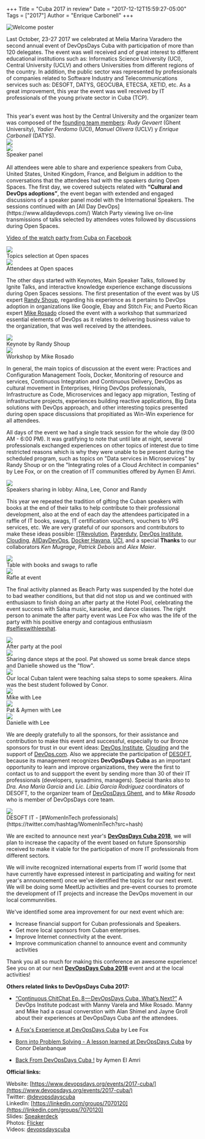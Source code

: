 +++
Title = "Cuba 2017 in review"
Date = "2017-12-12T15:59:27-05:00"
Tags = ["2017"]
Author = "Enrique Carbonell"
+++

![Welcome poster](/blog/2017-cuba/welcome.png)

Last October, 23-27 2017 we celebrated at Melia Marina Varadero the second 
annual event of DevOpsDays Cuba with participation of more than 120 delegates. 
The event was well received and of great interest to different educational institutions such as: Informatics 
Science University (UCI), Central University (UCLV) and others Universities 
from different regions of the country. In addition, the public sector was 
represented by professionals of companies related to Software Industry 
and Telecommunications services such as: DESOFT, DATYS, GEOCUBA, ETECSA, XETID, etc. 
As a great improvement, this year the event was well received by IT professionals 
of the young private sector in Cuba (TCP).

<div class = "row">
  <div class = "col-md-8">
  <br>  
  This year's event was host by the Central University and the 
  organizer team was composed of the <a href="/events/2017-cuba/contact">founding team members</a>: <i>Rudy Gevaert</i> (Ghent University), 
  <i>Yadier Perdomo</i> (UCI), <i>Manuel Olivera</i> (UCLV) y <i>Enrique Carbonell</i> (DATYS).
  </div>

  <div class = "col-md-4">
    <img src="/blog/2017-cuba/floorsticker.jpg" style="max-width: 100%" />
  </div>

</div>

<div class = "row">

  <div class = "col-md-4">
    <img src="/blog/2017-cuba/speaker-panel.jpg" style="max-width: 100%" />
    <br>
    Speaker panel
  </div>

  <div class = "col-md-8">
  <br>  
  All attendees were able to share and experience speakers from Cuba, United States, United Kingdom, France, and Belgium in addition to the conversations that the attendees had with the speakers during Open Spaces. The first day, we covered subjects related with <b>“Cultural and DevOps adoptions”</b>, the event began with extended and engaged discussions of a speaker panel model with the International Speakers. The sessions continued with an [All Day DevOps](https://www.alldaydevops.com/) Watch Party viewing live on-line transmissions of talks selected by attendees votes followed by discussions during Open Spaces.
  </div>
</div>

[Video of the watch party from Cuba on Facebook](https://www.facebook.com/AllDayDevOps/videos/437913373272909/)
  
<div class = "row">

  <div class = "col-md-6">
    <img src="/blog/2017-cuba/openspaces-1.jpg" style="max-width: 100%" />
    <br>
      Topics selection at Open spaces
  </div>

  <div class = "col-md-6">
    <img src="/blog/2017-cuba/openspaces-2.jpg" style="max-width: 100%" />
    <br>
      Attendees at Open spaces
  </div>

</div>

The other days started with Keynotes, Main Speaker Talks, 
followed by Ignite Talks, and interactive knowledge experience exchange discussions during Open Spaces sessions. The first presentation of the event was by US expert [Randy 
Shoup](https://www.devopsdays.org/events/2017-cuba/speakers/randy-shoup/), 
regarding his experience as it pertains to DevOps adoption in organizations like 
Google, Ebay and  Stitch Fix; and Puerto Rican expert 
[Mike Rosado](https://www.devopsdays.org/events/2017-cuba/program/mike-rosado/) 
closed the event with a workshop that summarized essential elements of DevOps as it relates to delivering business value to the organization, that was well received by the attendees.

<div class = "row">

  <div class = "col-md-6">
    <img src="/blog/2017-cuba/randyshoup-main-talk.jpg" style="max-width: 100%" />
    <br>
      Keynote by Randy Shoup
  </div>

  <div class = "col-md-6">
    <img src="/blog/2017-cuba/mike-workshop.jpg" style="max-width: 100%" />
    <br>
      Workshop by Mike Rosado
  </div>

</div>

In general, the main topics of discussion at the event were: Practices 
and Configuration Management Tools, Docker, Monitoring of resource and 
services, Continuous Integration and Continuous Delivery, DevOps as cultural 
movement in Enterprises, Hiring DevOps professionals, Infrastructure as Code, 
Microservices and legacy app migration, Testing of infrastructure projects, 
experiences building reactive applications, Big Data solutions with DevOps approach, 
and other interesting topics presented during open space discussions that 
propitiated as Win-Win experience for all attendees.

All days of the event we had a single track session for the whole day (9:00 AM - 6:00 PM). It was gratifying to note 
that until late at night, several professionals exchanged experiences on 
other topics of interest due to time restricted reasons which is why they were unable to be present during the scheduled program, such as topics on "Data services in Microservices" by Randy Shoup or on the "Integrating roles of a Cloud Architect in companies" by Lee Fox, or on the creation of IT communities offered by Aymen El Amri.

<img src="/blog/2017-cuba/speakers-lobby.jpg" style="max-width: 100%" />
<br>
Speakers sharing in lobby: Alina, Lee, Conor and Randy

This year we repeated the tradition of gifting the Cuban speakers with books at the end 
of their talks to help contribute to their professional development, also at 
the end of each day the attendees participated in a raffle of IT books, 
swags, IT certification vouchers, vouchers to VPS services, etc. We are 
very grateful of our sponsors and contributors to make these ideas possible: [ITRevolution](https://itrevolution.com/), 
[Pagerduty](https://www.pagerduty.com/), [DevOps Institute](http://devopsinstitute.com/), 
[Clouding](https://clouding.io/), [AllDayDevOps](https://www.alldaydevops.com/), 
[Docker Havana](https://www.meetup.com/Docker-Havana/), [UCI](https://www.uci.cu/), 
and a special <strong>Thanks</strong> to our collaborators <i>Ken Mugrage</i>, <i>Patrick Debois</i> and <i>Alex Maier</i>.

<div class = "row">

  <div class = "col-md-6">
    <img src="/blog/2017-cuba/rifa1.jpg" style="max-width: 100%" />
    <br>
    Table with books and swags to rafle
  </div>

  <div class = "col-md-6">
    <img src="/blog/2017-cuba/rifa2.jpg" style="max-width: 100%" />
    <br>
    Rafle at event
  </div>

</div>

The final activity planned as Beach Party was suspended by the hotel due 
to bad weather conditions, but that did not stop us and we continued 
with enthusiasm to finish doing an after party at the Hotel Pool, celebrating 
the event success with Salsa music, karaoke, and dance classes. The right person 
to animate the after party event was Lee Fox who was the life of the party with his positive energy and contagious 
enthusiasm [#selfieswithleeshat](https://twitter.com/hashtag/selfieswithleeshat?src=hash).

<div class = "row">

  <div class = "col-md-4">
    <img src="/blog/2017-cuba/fiesta1.jpg" style="max-width: 100%" />
    <br>
    After party at the pool
  </div>

  <div class = "col-md-4">
    <img src="/blog/2017-cuba/fiesta2.jpg" style="max-width: 100%" />
    <br>
    Sharing dance steps at the pool. Pat showed us some break dance steps and Danielle showed us the "flow". 
  </div>

  <div class = "col-md-4">
    <img src="/blog/2017-cuba/fiesta3.jpg" style="max-width: 100%" />
    <br>
    Our local Cuban talent were teaching salsa steps to some speakers. Alina was the best student followed by Conor.
  </div>

</div>

<div class = "row">

  <div class = "col-md-4">
    <img src="/blog/2017-cuba/lee1.jpg" style="max-width: 100%" />
    <br>
    Mike with Lee
  </div>

  <div class = "col-md-4">
    <img src="/blog/2017-cuba/lee2.jpg" style="max-width: 100%" />
    <br>
    Pat & Aymen with Lee
  </div>

  <div class = "col-md-4">
    <img src="/blog/2017-cuba/lee3.jpg" style="max-width: 100%" />
    <br>
    Danielle with Lee
  </div>

</div>

We are deeply gratefully to all the sponsors, for their assistance and contribution to make this event and successful, especially to our Bronze sponsors for trust in our event ideas: [DevOps Institute](https://devopsinstitute.com/), 
[Clouding](http://clouding.io/) and the support of [DevOps.com](http://devops.com/). 
Also we appreciate the participation of [DESOFT](http://www.desoft.cu/), because its management recognizes <b>
DevOpsDays Cuba</b> as an important opportunity to learn and improve organizations, 
they were the first to contact us to and suppport the event by sending more than 30 of their IT professionals 
(developers, sysadmins, managers). Special thanks also to <i>Dra. Ana María García</i> and 
<i>Lic. Libia García Rodríguez</i> coordinators of DESOFT, to the organizer team of 
[DevOpsDays Ghent](https://www.devopsdays.org/events/2016-ghent/contact/), and to <i>Mike Rosado</i> 
who is member of DevOpsDays core team.

<img src="/blog/2017-cuba/desoft-women-attendees.png" style="max-width: 50%" />
<br>
DESOFT IT - [#WomenInTech professionals](https://twitter.com/hashtag/WomenInTech?src=hash)

We are excited to announce next year's <b>[DevOpsDays Cuba 2018](https://www.devopsdays.org/events/2018-cuba)</b>, we will plan 
to increase the capacity of the event based on future Sponsorship received to 
make it viable for the participation of more IT professionals from different sectors.
 
We will invite recognized international experts from IT world (some that have currently have expressed interest in participating and waiting for next year's announcement) once we've identified the topics for our next event. We will be doing some MeetUp activities and pre-event courses to promote the development of IT projects and increase the DevOps movement in our local communnities.

We've identified some area improvement for our next event which are:

- Increase financial support for Cuban professionals and Speakers.	
- Get more local sponsors from Cuban enterprises.
- Improve Internet connectivity at the event.
- Improve communication channel to announce event and community activities


Thank you all so much for making this conference an awesome experience! 
See you on at our next <b>[DevOpsDays Cuba 2018](https://www.devopsdays.org/events/2018-cuba)</b> event and at the local activities!

<b>Others related links to DevOpsDays Cuba 2017:</b>

- [“Continuous ChitChat Ep. 8 — DevOpsDays Cuba, What’s Next?”](https://soundcloud.com/user-146353502/continuous-chitchat-ep-8-the-one-where-manny-and-mike-recap-devopsdays-cuba) 
A DevOps Institute podcast with Manny Varela and Mike Rosado. Manny and Mike had a casual converstion with Alan Shimel and Jayne Groll about their experiences at DevOpsDays Cuba anf the attendees.

- [A Fox's Experience at DevOpsDays Cuba](http://www.readthefoxsmanual.com/2017/11/devopsdays-cuba.html) 
by Lee Fox

- [Born into Problem Solving - A lesson learned at DevOpsDays Cuba](http://insight.welovesalt.com/post/102ek8q/born-into-problem-solving-a-lesson-learned-at-devopsdays-cuba)
by Conor Delanbanque

- [Back From DevOpsDays Cuba !](https://medium.com/devopslinks/back-from-devopsdays-cuba-70d0098ba9d2)
by Aymen El Amri

<b>Official links:</b>

Website: [https://www.devopsdays.org/events/2017-cuba/](https://www.devopsdays.org/events/2017-cuba/)
<br>
Twitter: [@devopsdayscuba](https://twitter.com/devopsdayscuba)
<br>
LinkedIn: [https://linkedin.com/groups/7070120](https://linkedin.com/groups/7070120)
<br>
Slides: [Speakerdeck](https://speakerdeck.com/devopsdayscuba)
<br>
Photos: [Flicker](https://www.flickr.com/photos/devopsdayscuba/sets/72157686783672782)
<br>
Videos: [devopsdayscuba](https://www.youtube.com/playlist?list=PLQNo7rFEalvML1iGKGDJE9VE1D3a96Yek)
